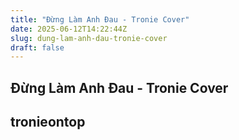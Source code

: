 ```yaml
---
title: "Đừng Làm Anh Đau - Tronie Cover"
date: 2025-06-12T14:22:44Z
slug: dung-lam-anh-dau-tronie-cover
draft: false
---
```


## Đừng Làm Anh Đau - Tronie Cover

## tronieontop

